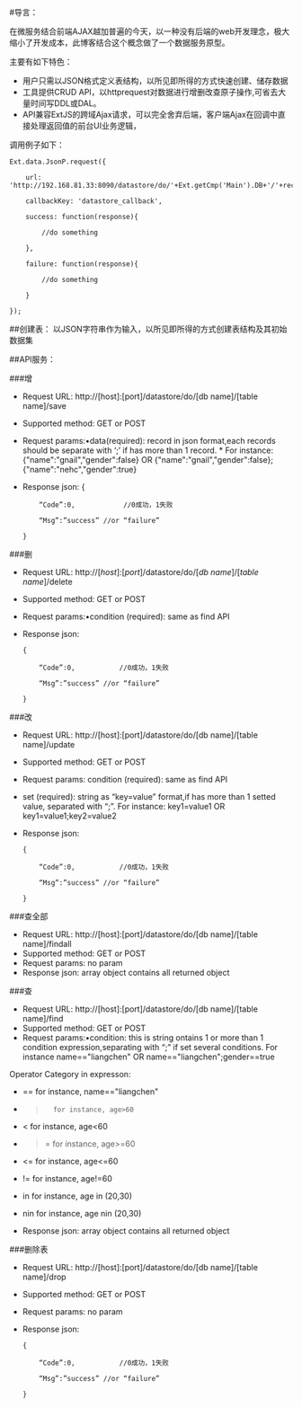 #导言：

在微服务结合前端AJAX越加普遍的今天，以一种没有后端的web开发理念，极大缩小了开发成本，此博客结合这个概念做了一个数据服务原型。

主要有如下特色：
* 用户只需以JSON格式定义表结构，以所见即所得的方式快速创建、储存数据
* 工具提供CRUD API，以httprequest对数据进行增删改查原子操作,可省去大量时间写DDL或DAL。
* API兼容ExtJS的跨域Ajax请求，可以完全舍弃后端，客户端Ajax在回调中直接处理返回值的前台UI业务逻辑，

调用例子如下：

    Ext.data.JsonP.request({

        url: 'http://192.168.81.33:8090/datastore/do/'+Ext.getCmp('Main').DB+'/'+record.raw.name+'/findall/',
    
        callbackKey: 'datastore_callback',
    
        success: function(response){
    
            //do something
    
        },   
    
        failure: function(response){
    
            //do something
    
        }
    
    });


##创建表：
以JSON字符串作为输入，以所见即所得的方式创建表结构及其初始数据集




##API服务：

###增
* Request URL:          http://[host]:[port]/datastore/do/[db name]/[table name]/save
* Supported method: GET or POST
* Request params:•data(required):  record in json format,each records should be separate with ‘;’ if has more than 1 record. * For instance: {"name":"gnail","gender":false} OR {"name":"gnail","gender":false};{"name":"nehc","gender":true}
* Response json:
      {
    
          “Code”:0,            //0成功，1失败
    
          “Msg”:”success” //or “failure”
    
      }

###删
* Request URL:          http://[_host_]:[_port_]/datastore/do/[_db name_]/[_table name_]/delete
* Supported method: GET or POST
* Request params:•condition (required):  same as find API
* Response json:

      {

          “Code”:0,           //0成功，1失败

          “Msg”:”success” //or “failure”

      }

###改
* Request URL:          http://[host]:[port]/datastore/do/[db name]/[table name]/update
* Supported method: GET or POST
* Request params:   condition (required): same as find API
* set (required):   string as “key=value” format,if has more than 1 setted value, separated with “;”. For instance:  key1=value1 OR key1=value1;key2=value2
* Response json:

      {

          “Code”:0,           //0成功，1失败

          “Msg”:”success” //or “failure”

      }

###查全部
* Request URL:  http://[host]:[port]/datastore/do/[db name]/[table name]/findall
* Supported method: GET or POST
* Request params: no param
* Response json:    array object contains all returned object

###查
* Request URL:          http://[host]:[port]/datastore/do/[db name]/[table name]/find
* Supported method: GET or POST
* Request params:•condition:        this is string ontains 1 or more than 1 condition expression,separating with “;” if set several conditions. For instance name=="liangchen" OR name=="liangchen";gender==true


Operator Category in expresson:
* ==     for instance, name=="liangchen"
* >       for instance, age>60
* <       for instance, age<60
* >=     for instance, age>=60
* <=     for instance, age<=60
* !=      for instance, age!=60
* in      for instance, age in (20,30)
* nin    for instance, age nin (20,30)

* Response json:  array object contains all returned object

###删除表
* Request URL:          http://[host]:[port]/datastore/do/[db name]/[table name]/drop
* Supported method: GET or POST
* Request params: no param
* Response json:

      {

          “Code”:0,           //0成功，1失败

          “Msg”:”success” //or “failure”

      }

